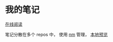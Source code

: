 # 我的笔记

[在线阅读](https://yanxyz.github.io/note/)

笔记分散在多个 repos 中，
使用 [nm](https://github.com/yanxyz/nm/) 管理，
[本地预览](https://yanxyz.github.io/github/github-pages/preview/)
